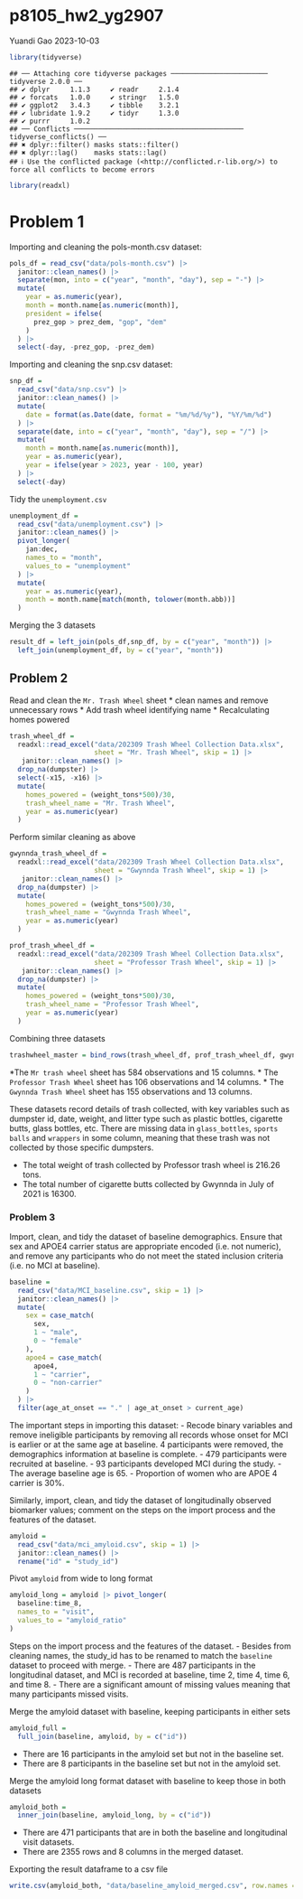 p8105_hw2_yg2907
================
Yuandi Gao
2023-10-03

``` r
library(tidyverse)
```

    ## ── Attaching core tidyverse packages ──────────────────────── tidyverse 2.0.0 ──
    ## ✔ dplyr     1.1.3     ✔ readr     2.1.4
    ## ✔ forcats   1.0.0     ✔ stringr   1.5.0
    ## ✔ ggplot2   3.4.3     ✔ tibble    3.2.1
    ## ✔ lubridate 1.9.2     ✔ tidyr     1.3.0
    ## ✔ purrr     1.0.2     
    ## ── Conflicts ────────────────────────────────────────── tidyverse_conflicts() ──
    ## ✖ dplyr::filter() masks stats::filter()
    ## ✖ dplyr::lag()    masks stats::lag()
    ## ℹ Use the conflicted package (<http://conflicted.r-lib.org/>) to force all conflicts to become errors

``` r
library(readxl)
```

# Problem 1

Importing and cleaning the pols-month.csv dataset:

``` r
pols_df = read_csv("data/pols-month.csv") |> 
  janitor::clean_names() |> 
  separate(mon, into = c("year", "month", "day"), sep = "-") |> 
  mutate(
    year = as.numeric(year),
    month = month.name[as.numeric(month)],
    president = ifelse(
      prez_gop > prez_dem, "gop", "dem"
    )
  ) |> 
  select(-day, -prez_gop, -prez_dem)
```

Importing and cleaning the snp.csv dataset:

``` r
snp_df = 
  read_csv("data/snp.csv") |> 
  janitor::clean_names() |> 
  mutate(
    date = format(as.Date(date, format = "%m/%d/%y"), "%Y/%m/%d")
  ) |> 
  separate(date, into = c("year", "month", "day"), sep = "/") |> 
  mutate(
    month = month.name[as.numeric(month)],
    year = as.numeric(year),
    year = ifelse(year > 2023, year - 100, year)
  ) |> 
  select(-day)
```

Tidy the `unemployment.csv`

``` r
unemployment_df = 
  read_csv("data/unemployment.csv") |> 
  janitor::clean_names() |> 
  pivot_longer(
    jan:dec,
    names_to = "month",
    values_to = "unemployment"
  ) |> 
  mutate(
    year = as.numeric(year),
    month = month.name[match(month, tolower(month.abb))]
  )
```

Merging the 3 datasets

``` r
result_df = left_join(pols_df,snp_df, by = c("year", "month")) |> 
  left_join(unemployment_df, by = c("year", "month"))
```

## Problem 2

Read and clean the `Mr. Trash Wheel` sheet \* clean names and remove
unnecessary rows \* Add trash wheel identifying name \* Recalculating
homes powered

``` r
trash_wheel_df = 
  readxl::read_excel("data/202309 Trash Wheel Collection Data.xlsx", 
                     sheet = "Mr. Trash Wheel", skip = 1) |> 
   janitor::clean_names() |>
  drop_na(dumpster) |> 
  select(-x15, -x16) |> 
  mutate(
    homes_powered = (weight_tons*500)/30,
    trash_wheel_name = "Mr. Trash Wheel",
    year = as.numeric(year)
  )
```

Perform similar cleaning as above

``` r
gwynnda_trash_wheel_df = 
  readxl::read_excel("data/202309 Trash Wheel Collection Data.xlsx", 
                     sheet = "Gwynnda Trash Wheel", skip = 1) |> 
   janitor::clean_names() |>
  drop_na(dumpster) |> 
  mutate(
    homes_powered = (weight_tons*500)/30,
    trash_wheel_name = "Gwynnda Trash Wheel",
    year = as.numeric(year)
  )

prof_trash_wheel_df = 
  readxl::read_excel("data/202309 Trash Wheel Collection Data.xlsx", 
                     sheet = "Professor Trash Wheel", skip = 1) |> 
   janitor::clean_names() |>
  drop_na(dumpster) |> 
  mutate(
    homes_powered = (weight_tons*500)/30,
    trash_wheel_name = "Professor Trash Wheel",
    year = as.numeric(year)
  )
```

Combining three datasets

``` r
trashwheel_master = bind_rows(trash_wheel_df, prof_trash_wheel_df, gwynnda_trash_wheel_df) |> select(trash_wheel_name = "trash_wheel_name", everything())
```

*The `Mr trash wheel` sheet has 584 observations and 15 columns. * The
`Professor Trash Wheel` sheet has 106 observations and 14 columns. \*
The `Gwynnda Trash Wheel` sheet has 155 observations and 13 columns.

These datasets record details of trash collected, with key variables
such as dumpster id, date, weight, and litter type such as plastic
bottles, cigarette butts, glass bottles, etc. There are missing data in
`glass_bottles`, `sports balls` and `wrappers` in some column, meaning
that these trash was not collected by those specific dumpsters.

- The total weight of trash collected by Professor trash wheel is 216.26
  tons.
- The total number of cigarette butts collected by Gwynnda in July of
  2021 is 16300.

### Problem 3

Import, clean, and tidy the dataset of baseline demographics. Ensure
that sex and APOE4 carrier status are appropriate encoded (i.e. not
numeric), and remove any participants who do not meet the stated
inclusion criteria (i.e. no MCI at baseline).

``` r
baseline = 
  read_csv("data/MCI_baseline.csv", skip = 1) |> 
  janitor::clean_names() |> 
  mutate(
    sex = case_match(
      sex,
      1 ~ "male",
      0 ~ "female"
    ),
    apoe4 = case_match(
      apoe4,
      1 ~ "carrier",
      0 ~ "non-carrier"
    )
  ) |> 
  filter(age_at_onset == "." | age_at_onset > current_age)
```

The important steps in importing this dataset: - Recode binary variables
and remove ineligible participants by removing all records whose onset
for MCI is earlier or at the same age at baseline. 4 participants were
removed, the demographics information at baseline is complete. - 479
participants were recruited at baseline. - 93 participants developed MCI
during the study. - The average baseline age is 65. - Proportion of
women who are APOE 4 carrier is 30%.

Similarly, import, clean, and tidy the dataset of longitudinally
observed biomarker values; comment on the steps on the import process
and the features of the dataset.

``` r
amyloid = 
  read_csv("data/mci_amyloid.csv", skip = 1) |> 
  janitor::clean_names() |> 
  rename("id" = "study_id") 
```

Pivot `amyloid` from wide to long format

``` r
amyloid_long = amyloid |> pivot_longer(
  baseline:time_8,
  names_to = "visit",
  values_to = "amyloid_ratio"
)
```

Steps on the import process and the features of the dataset. - Besides
from cleaning names, the study_id has to be renamed to match the
`baseline` dataset to proceed with merge. - There are 487 participants
in the longitudinal dataset, and MCI is recorded at baseline, time 2,
time 4, time 6, and time 8. - There are a significant amount of missing
values meaning that many participants missed visits.

Merge the amyloid dataset with baseline, keeping participants in either
sets

``` r
amyloid_full = 
  full_join(baseline, amyloid, by = c("id"))
```

- There are 16 participants in the amyloid set but not in the baseline
  set.
- There are 8 participants in the baseline set but not in the amyloid
  set.

Merge the amyloid long format dataset with baseline to keep those in
both datasets

``` r
amyloid_both = 
  inner_join(baseline, amyloid_long, by = c("id"))
```

- There are 471 participants that are in both the baseline and
  longitudinal visit datasets.
- There are 2355 rows and 8 columns in the merged dataset.

Exporting the result dataframe to a csv file

``` r
write.csv(amyloid_both, "data/baseline_amyloid_merged.csv", row.names = FALSE)
```
